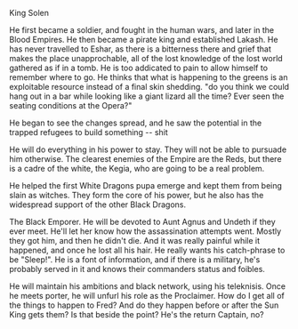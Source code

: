  King Solen
 
 He first became a soldier, and fought in the human wars, and later in the Blood Empires. He then became a pirate king and established Lakash. He has never travelled to Eshar, as there is a bitterness there and grief that makes the place unapprochable, all of the lost knowledge of the lost world gathered as if in a tomb. He is too addicated to pain to allow himself to remember where to go. He thinks that what is happening to the greens is an exploitable resource instead of a final skin shedding. "do you think we could hang out in a bar while looking like a giant lizard all the time? Ever seen the seating conditions at the Opera?"

 He began to see the changes spread, and he saw the potential in the trapped refugees to build something -- shit

 He will do everything in his power to stay. They will not be able to pursuade him otherwise. The clearest enemies of the Empire are the Reds, but there is a cadre of the white, the Kegia, who are going to be a real problem.

 He helped the first White Dragons pupa emerge and kept them from being slain as witches. They form the core of his power, but he also has the widespread support of the other Black Dragons. 

 The Black Emporer. He will be devoted to Aunt Agnus and Undeth if they ever meet. He'll let her know how the assassination attempts went. Mostly they got him, and then he didn't die. And it was really painful while it happened, and once he lost all his hair. He really wants his catch-phrase to be "Sleep!". He is a font of information, and if there is a military, he's probably served in it and knows their commanders status and foibles.

 He will maintain his ambitions and black network, using his teleknisis. Once he meets porter, he will unfurl his role as the Proclaimer. How do I get all of the things to happen to Fred? And do they happen before or after the Sun King gets them? Is that beside the point? He's the return Captain, no?

 